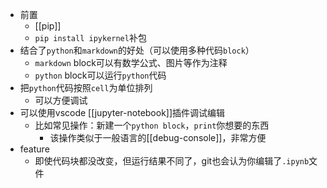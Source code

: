 - 前置
  - [[pip]]
  - `pip install ipykernel`补包
- 结合了`python`和`markdown`的好处（可以使用多种代码`block`）
  - `markdown` block可以有数学公式、图片等作为注释
  - `python` block可以运行`python`代码
- 把`python`代码按照`cell`为单位排列
  - 可以方便调试
- 可以使用vscode [[jupyter-notebook]]插件调试编辑
  - 比如常见操作：新建一个`python block`，`print`你想要的东西
    - 该操作类似于一般语言的[[debug-console]]，非常方便
- feature
  - 即使代码块都没改变，但运行结果不同了，git也会认为你编辑了`.ipynb`文件